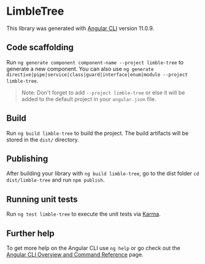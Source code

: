 # LimbleTree

This library was generated with [Angular CLI](https://github.com/angular/angular-cli) version 11.0.9.

## Code scaffolding

Run `ng generate component component-name --project limble-tree` to generate a new component. You can also use `ng generate directive|pipe|service|class|guard|interface|enum|module --project limble-tree`.
> Note: Don't forget to add `--project limble-tree` or else it will be added to the default project in your `angular.json` file. 

## Build

Run `ng build limble-tree` to build the project. The build artifacts will be stored in the `dist/` directory.

## Publishing

After building your library with `ng build limble-tree`, go to the dist folder `cd dist/limble-tree` and run `npm publish`.

## Running unit tests

Run `ng test limble-tree` to execute the unit tests via [Karma](https://karma-runner.github.io).

## Further help

To get more help on the Angular CLI use `ng help` or go check out the [Angular CLI Overview and Command Reference](https://angular.io/cli) page.
